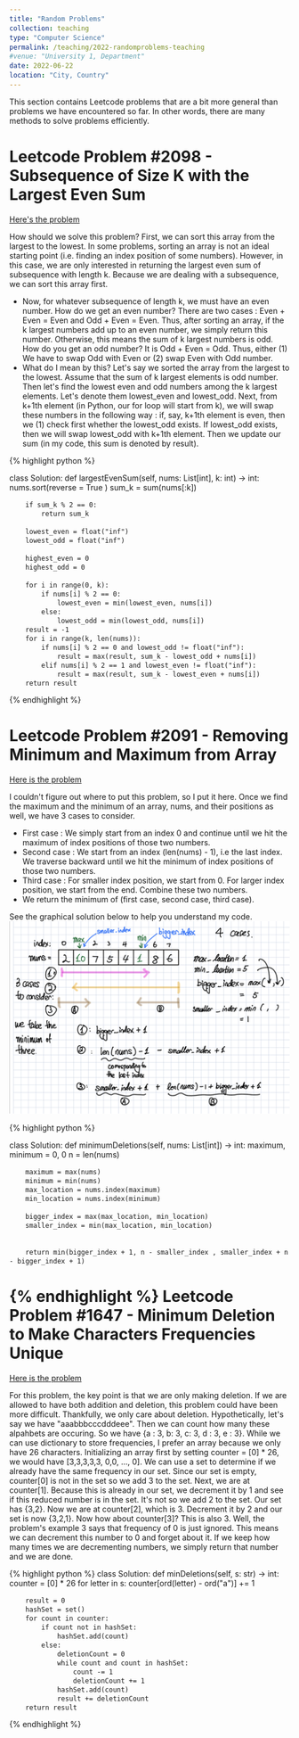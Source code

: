 ```yaml
---
title: "Random Problems"
collection: teaching
type: "Computer Science"
permalink: /teaching/2022-randomproblems-teaching
#venue: "University 1, Department"
date: 2022-06-22
location: "City, Country"
---
```


This section contains Leetcode problems that are a bit more general than problems we have encountered so far.  In other words, there are many methods to solve problems efficiently.  

Leetcode Problem #2098 - Subsequence of Size K with the Largest Even Sum 
=====

[Here's the problem](https://leetcode.com/problems/subsequence-of-size-k-with-the-largest-even-sum/)

How should we solve this problem? 
First, we can sort this array from the largest to the lowest. In some problems, sorting an array is not an ideal starting point (i.e. finding an index position of some numbers).  However, in this case, we are only interested in returning the largest even sum of subsequence with length k.  Because we are dealing with a subsequence, we can sort this array first.  
- Now, for whatever subsequence of length k, we must have an even number.  How do we get an even number?  There are two cases :  Even + Even = Even and Odd + Even = Even.  Thus, after sorting an array, if the k largest numbers add up to an even number, we simply return this number.  Otherwise, this means the sum of k largest numbers is odd.  How do you get an odd number?  It is Odd + Even = Odd.  Thus, either (1) We have to swap Odd with Even or (2) swap Even with Odd number. 
- What do I mean by this? Let's say we sorted the array from the largest to the lowest. Assume that the sum of k largest elements is odd number.  Then let's find the lowest even and odd numbers among the k largest elements.  Let's denote them lowest_even and lowest_odd.  Next, from k+1th element (in Python, our for loop will start from k), we will swap these numbers in the following way :  if, say, k+1th element is even, then we (1) check first whether the lowest_odd exists.  If lowest_odd exists, then we will swap lowest_odd with k+1th element. Then we update our sum (in my code, this sum is denoted by result).  

{% highlight python %}

class Solution:
    def largestEvenSum(self, nums: List[int], k: int) -> int:
        nums.sort(reverse = True )
        sum_k = sum(nums[:k])
        
        if sum_k % 2 == 0:
            return sum_k 
        
        lowest_even = float("inf")
        lowest_odd = float("inf")
        
        highest_even = 0
        highest_odd = 0 
        
        for i in range(0, k):
            if nums[i] % 2 == 0:
                lowest_even = min(lowest_even, nums[i])
            else:
                lowest_odd = min(lowest_odd, nums[i])
        result = -1 
        for i in range(k, len(nums)):
            if nums[i] % 2 == 0 and lowest_odd != float("inf"):
                result = max(result, sum_k - lowest_odd + nums[i])
            elif nums[i] % 2 == 1 and lowest_even != float("inf"):
                result = max(result, sum_k - lowest_even + nums[i])
        return result 



{% endhighlight %}

Leetcode Problem #2091 - Removing Minimum and Maximum from Array 
=====

[Here is the problem](https://leetcode.com/problems/removing-minimum-and-maximum-from-array/)

I couldn't figure out where to put this problem, so I put it here.  Once we find the maximum and the minimum of an array, nums, and their positions as well, we have 3 cases to consider. 
- First case : We simply start from an index 0 and continue until we hit the maximum of index positions of those two numbers. 
- Second case : We start from an index (len(nums) - 1), i.e the last index.  We traverse backward until we hit the minimum of index positions of those two numbers.
- Third case : For smaller index position, we start from 0.  For larger index position, we start from the end.  Combine these two numbers. 
- We return the minimum of (first case, second case, third case). 

See the graphical solution below to help you understand my code. 
![Visual Solution Leetcode 2091](/images/Leetcode2091.jpeg)

{% highlight python %}

class Solution:
    def minimumDeletions(self, nums: List[int]) -> int:
        maximum, minimum = 0, 0
        n = len(nums)
        
        maximum = max(nums)
        minimum = min(nums)
        max_location = nums.index(maximum)
        min_location = nums.index(minimum)
        
        bigger_index = max(max_location, min_location)
        smaller_index = min(max_location, min_location)
        
        
        return min(bigger_index + 1, n - smaller_index , smaller_index + n  - bigger_index + 1)

{% endhighlight %}
Leetcode Problem #1647 - Minimum Deletion to Make Characters Frequencies Unique 
=====
[Here is the problem](https://leetcode.com/problems/minimum-deletions-to-make-character-frequencies-unique/)

For this problem, the key point is that we are only making deletion.  If we are allowed to have both addition and deletion, this problem could have been more difficult.  Thankfully, we only care about deletion.  Hypothetically, let's say we have "aaabbbcccdddeee". Then we can count how many these alpahbets are occuring.  So we have {a : 3, b: 3, c: 3, d : 3, e : 3}.  While we can use dictionary to store frequencies, I prefer an array because we only have 26 characters.  Initializing an array first by setting counter = [0] * 26, we would have [3,3,3,3,3, 0,0, ..., 0].  We can use a set to determine if we already have the same frequency in our set. Since our set is empty, counter[0] is not in the set so we add 3 to the set.  Next, we are at counter[1]. Because this is already in our set, we decrement it by 1 and see if this reduced number is in the set.  It's not so we add 2 to the set.  Our set has {3,2}.  Now we are at counter[2], which is 3.  Decrement it by 2 and our set is now {3,2,1}. Now how about counter[3]? This is also 3.  Well, the problem's example 3 says that frequency of 0 is just ignored.  This means we can decrement this number to 0 and forget about it.  If we keep how many times we are decrementing numbers, we simply return that number and we are done. 

{% highlight python %}
class Solution:
    def minDeletions(self, s: str) -> int:
        counter = [0] * 26
        for letter in s:
            counter[ord(letter) - ord("a")] += 1
        
        result = 0 
        hashSet = set()
        for count in counter:
            if count not in hashSet:
                hashSet.add(count)
            else:
                deletionCount = 0 
                while count and count in hashSet:
                    count -= 1
                    deletionCount += 1
                hashSet.add(count)
                result += deletionCount
        return result 
                    
            

{% endhighlight %}
